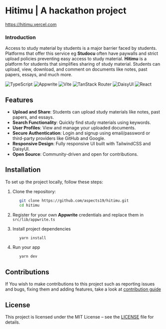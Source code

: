 # Hitimu | A hackathon project
https://hitimu.vercel.com
### Introduction
Access to study material by students is a major barrier faced by students. Platforms that offer this service eg **Studocu** often have paywalls and strict upload policies preventing easy access to study material.
**Hitimu** is a platform for students that simplifies sharing of study material. Students can upload, view, download, and comment on documents like notes, past papers, essays, and much more. 

![TypeScript](https://img.shields.io/badge/TypeScript-v5.7.2-blue?style=flat&logo=typescript&logoColor=white)
![Appwrite](https://img.shields.io/badge/Appwrite-v17.0.2-pink?style=flat&logo=appwrite&logoColor=white)
![Vite](https://img.shields.io/badge/Vite-v6.3.1-purple?style=flat&logo=vite&logoColor=white)
![TanStack Router](https://img.shields.io/badge/TanStack%20Router-v1.117.0-orange?style=flat&logo=react-router&logoColor=white)
![DaisyUI](https://img.shields.io/badge/DaisyUI-v5.0.28-green?style=flat&logo=tailwindcss&logoColor=white)
![React](https://img.shields.io/badge/React-v19.0.0-blue?style=flat&logo=react&logoColor=white)

## Features
- **Upload and Share**: Students can upload study materials like notes, past papers, and essays.
- **Search Functionality**: Quickly find study materials using keywords.
- **User Profiles**: View and manage your uploaded documents.
- **Secure Authentication**: Login and signup using email/password or third-party providers like GitHub and Google.
- **Responsive Design**: Fully responsive UI built with TailwindCSS and DaisyUI.
- **Open Source**: Community-driven and open for contributions.

## Installation
To set up the project locally, follow these steps:

1. Clone the repository:
   ```sh
      git clone https://github.com/aspects19/hitimu.git
      cd hitimu
   ```
2. Register for your own **Appwrite** credentials   and replace them in ` src/lib/appwrite.ts `
   
3. Install project dependencies
   ```sh
      yarn install  
   ```
4. Run your app 
   ```sh
      yarn dev 
   ```

## Contributions
If You wish to make contributions to this project such as reporting issues and bugs, fixing them and adding features, take a look at [contribution guide](https://github.com/aspects19/hitimu/blob/main/CONTRIBUTING.md)

## License

This project is licensed under the MIT License – see the [LICENSE](https://github.com/aspects19/weather-app/blob/main/LICENSE) file for details.

##

